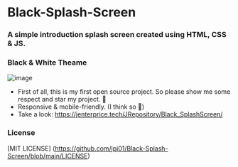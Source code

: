 # Black-Splash-Screen

### A simple introduction splash screen created using HTML, CSS & JS.

### Black & White Theame

![image](https://user-images.githubusercontent.com/114599286/193061035-bef14521-7eef-4afb-a32b-75a7a0786b18.png)

- First of all, this is my first open source project. So please show me some respect and star my project. 🤠
- Responsive & mobile-friendly. (I think so 🤠)
- Take a look: https://jenterprice.tech/JRepository/Black_SplashScreen/

### License

[MIT LICENSE] (https://github.com/jpj01/Black-Splash-Screen/blob/main/LICENSE)


